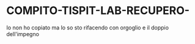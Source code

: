 # COMPITO-TISPIT-LAB-RECUPERO-
Io non ho copiato ma lo so sto rifacendo con orgoglio e il doppio dell'impegno

